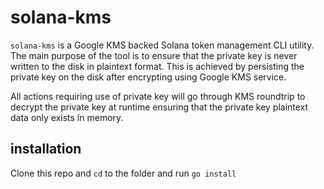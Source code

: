 # solana-kms
`solana-kms` is a Google KMS backed Solana token management CLI utility.
The main purpose of the tool is to ensure that the private key is never
written to the disk in plaintext format. This is achieved by persisting
the private key on the disk after encrypting using Google KMS service.

All actions requiring use of private key will go through KMS roundtrip
to decrypt the private key at runtime ensuring that the private key
plaintext data only exists in memory.


## installation
Clone this repo and `cd` to the folder and run `go install`

